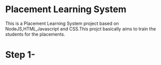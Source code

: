 # Placement Learning System
This is a Placement Learning System project based on NodeJS,HTML,Javascript and CSS.This projct basically aims to train the students for the placements.

# Step 1-

